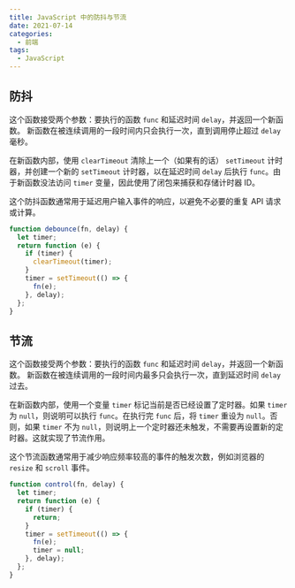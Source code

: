 ```yaml
---
title: JavaScript 中的防抖与节流
date: 2021-07-14
categories:
  - 前端
tags:
  - JavaScript
---
```


## 防抖

这个函数接受两个参数：要执行的函数 `func` 和延迟时间 `delay`，并返回一个新函数。 新函数在被连续调用的一段时间内只会执行一次，直到调用停止超过 `delay` 毫秒。

在新函数内部，使用 `clearTimeout` 清除上一个（如果有的话） `setTimeout` 计时器，并创建一个新的 `setTimeout` 计时器，以在延迟时间 `delay` 后执行 `func`。由于新函数没法访问 `timer` 变量，因此使用了闭包来捕获和存储计时器 ID。

这个防抖函数通常用于延迟用户输入事件的响应，以避免不必要的重复 API 请求或计算。

```js
function debounce(fn, delay) {
  let timer;
  return function (e) {
    if (timer) {
      clearTimeout(timer);
    }
    timer = setTimeout(() => {
      fn(e);
    }, delay);
  };
}
```

## 节流

这个函数接受两个参数：要执行的函数 `func` 和延迟时间 `delay`，并返回一个新函数。 新函数在被连续调用的一段时间内最多只会执行一次，直到延迟时间 `delay` 过去。

在新函数内部，使用一个变量 `timer` 标记当前是否已经设置了定时器。如果 `timer` 为 `null`，则说明可以执行 `func`。在执行完 `func` 后，将 `timer` 重设为 `null`。否则，如果 `timer` 不为 `null`，则说明上一个定时器还未触发，不需要再设置新的定时器。这就实现了节流作用。

这个节流函数通常用于减少响应频率较高的事件的触发次数，例如浏览器的 `resize` 和 `scroll` 事件。

```js
function control(fn, delay) {
  let timer;
  return function (e) {
    if (timer) {
      return;
    }
    timer = setTimeout(() => {
      fn(e);
      timer = null;
    }, delay);
  };
}
```
